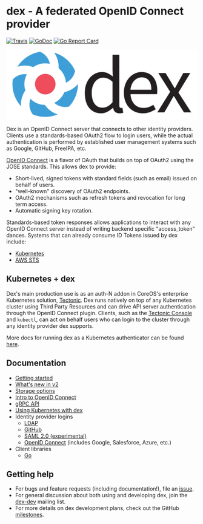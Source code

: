 # dex - A federated OpenID Connect provider

[![Travis](https://api.travis-ci.org/coreos/dex.svg)](https://travis-ci.org/coreos/dex)
[![GoDoc](https://godoc.org/github.com/coreos/dex?status.svg)](https://godoc.org/github.com/coreos/dex)
[![Go Report Card](https://goreportcard.com/badge/github.com/coreos/dex)](https://goreportcard.com/report/github.com/coreos/dex)

![logo](Documentation/logos/dex-horizontal-color.png)

Dex is an OpenID Connect server that connects to other identity providers. Clients use a standards-based OAuth2 flow to login users, while the actual authentication is performed by established user management systems such as Google, GitHub, FreeIPA, etc.

[OpenID Connect][openid-connect] is a flavor of OAuth that builds on top of OAuth2 using the JOSE standards. This allows dex to provide:

* Short-lived, signed tokens with standard fields (such as email) issued on behalf of users.
* "well-known" discovery of OAuth2 endpoints.
* OAuth2 mechanisms such as refresh tokens and revocation for long term access.
* Automatic signing key rotation.

Standards-based token responses allows applications to interact with any OpenID Connect server instead of writing backend specific "access_token" dances. Systems that can already consume ID Tokens issued by dex include:

* [Kubernetes][kubernetes]
* [AWS STS][aws-sts]

## Kubernetes + dex

Dex's main production use is as an auth-N addon in CoreOS's enterprise Kubernetes solution, [Tectonic][tectonic]. Dex runs natively on top of any Kubernetes cluster using Third Party Resources and can drive API server authentication through the OpenID Connect plugin. Clients, such as the [Tectonic Console][tectonic-console] and `kubectl`, can act on behalf users who can login to the cluster through any identity provider dex supports.

More docs for running dex as a Kubernetes authenticator can be found [here](Documentation/kubernetes.md).

## Documentation

* [Getting started](Documentation/getting-started.md)
* [What's new in v2](Documentation/v2.md)
* [Storage options](Documentation/storage.md)
* [Intro to OpenID Connect](Documentation/openid-connect.md)
* [gRPC API](Documentation/api.md)
* [Using Kubernetes with dex](Documentation/kubernetes.md)
* Identity provider logins
  * [LDAP](Documentation/ldap-connector.md)
  * [GitHub](Documentation/github-connector.md)
  * [SAML 2.0 (experimental)](Documentation/saml-connector.md)
  * [OpenID Connect](Documentation/oidc-connector.md) (includes Google, Salesforce, Azure, etc.)
* Client libraries
  * [Go][go-oidc]

## Getting help

* For bugs and feature requests (including documentation!), file an [issue][issues].
* For general discussion about both using and developing dex, join the [dex-dev][dex-dev] mailing list.
* For more details on dex development plans, check out the GitHub [milestones][milestones].

[openid-connect]: https://openid.net/connect/
[kubernetes]: http://kubernetes.io/docs/admin/authentication/#openid-connect-tokens
[aws-sts]: https://docs.aws.amazon.com/STS/latest/APIReference/Welcome.html
[tectonic]: https://tectonic.com/
[tectonic-console]: https://tectonic.com/enterprise/docs/latest/usage/index.html#tectonic-console
[go-oidc]: https://github.com/coreos/go-oidc
[issues]: https://github.com/coreos/dex/issues
[dex-dev]: https://groups.google.com/forum/#!forum/dex-dev
[milestones]: https://github.com/coreos/dex/milestones
